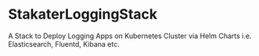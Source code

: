 # StakaterLoggingStack
A Stack to Deploy Logging Apps on Kubernetes Cluster via Helm Charts i.e. Elasticsearch, Fluentd, Kibana etc.
